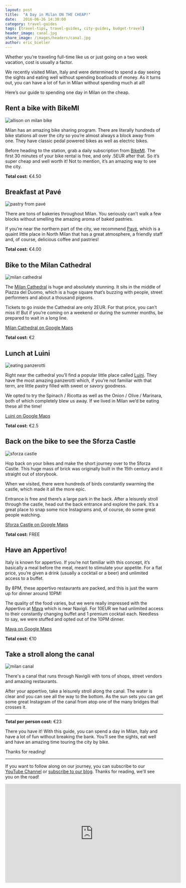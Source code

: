 ```yaml
---
layout: post
title:  "A Day in Milan ON THE CHEAP!"
date:   2016-06-26 14:30:00
category: travel-guides
tags: [travel-tips, travel-guides, city-guides, budget-travel]
header_image: canal.jpg
share_image: /images/headers/canal.jpg
author: eric_bieller
---
```


Whether you’re traveling full-time like us or just going on a two week vacation, cost is usually a factor.

We recently visited Milan, Italy and were determined to spend a day seeing the sights and eating well without spending boatloads of money. As it turns out, you can have a lot of fun in Milan without spending much at all!

Here’s our guide to spending one day in Milan on the cheap.

## Rent a bike with BikeMI

![allison on milan bike](/images/uploads/one-day-in-milan/bike.jpg)

Milan has an amazing bike sharing program. There are literally hundreds of bike stations all over the city so you’re almost always a block away from one. They have classic pedal powered bikes as well as electric bikes.

Before heading to the station, grab a daily subscription from [BikeMI](https://www.bikemi.com/en/stations-map.aspx). The first 30 minutes of your bike rental is free, and only .5EUR after that. So it’s super cheap and well worth it! Not to mention, it’s an amazing way to see the city.

**Total cost:** €4.50

## Breakfast at Pavé

![pastry from pavé](/images/uploads/one-day-in-milan/pastry.jpg)

There are tons of bakeries throughout Milan. You seriously can’t walk a few blocks without smelling the amazing aroma of baked pastries.

If you’re near the northern part of the city, we recommend [Pavé](https://www.pavemilano.com/en/), which is a quaint little place in North Milan that has a great atmosphere, a friendly staff and, of course, delicious coffee and pastries!

**Total cost:** €4.00

## Bike to the Milan Cathedral

![milan cathedral](/images/uploads/one-day-in-milan/church.jpg)

The [Milan Cathedral](http://www.duomomilano.it/en/) is huge and absolutely stunning. It sits in the middle of Piazza del Duomo, which is a huge square that’s buzzing with people, street performers and about a thousand pigeons.

Tickets to go inside the Cathedral are only 2EUR. For that price, you can’t miss it! But if you’re coming on a weekend or during the summer months, be prepared to wait in a long line.

[Milan Cathedral on Google Maps](https://www.google.it/maps/place/Duomo+di+Milano/@45.4640976,9.1897378,17z/data=!4m12!1m6!3m5!1s0x4786c6aec34636a1:0xab7f4e27101a2e13!2sDuomo+di+Milano!8m2!3d45.4640976!4d9.1919265!3m4!1s0x4786c6aec34636a1:0xab7f4e27101a2e13!8m2!3d45.4640976!4d9.1919265)

**Total cost:** €2

## Lunch at Luini

![eating panzerotti](/images/uploads/one-day-in-milan/calzone.jpg)

Right near the cathedral you’ll find a popular little place called [Luini](http://www.luini.it/eng/storia.html). They have the most amazing panzerotti which, if you’re not familiar with that term, are little pastry filled with sweet or savory goodness.

We opted to try the Spinach / Ricotta as well as the Onion / Olive / Marinara, both of which completely blew us away. If we lived in Milan we’d be eating these all the time!

[Luini on Google Maps](https://www.google.it/maps/place/Panzerotti+Luini/@45.4658276,9.1893658,17z/data=!4m12!1m6!3m5!1s0x4786c6ae420941a1:0x7679be1e2c775e23!2sPanzerotti+Luini!8m2!3d45.4658276!4d9.1915545!3m4!1s0x4786c6ae420941a1:0x7679be1e2c775e23!8m2!3d45.4658276!4d9.1915545)

**Total cost:** €2.5

## Back on the bike to see the Sforza Castle

![sforza castle](/images/uploads/one-day-in-milan/castle.jpg)

Hop back on your bikes and make the short journey over to the Sforza Castle. This huge mass of brick was originally built in the 15th century and it straight out of storybook.

When we visited, there were hundreds of birds constantly swarming the castle, which made it all the more epic. 

Entrance is free and there’s a large park in the back. After a leisurely stroll through the castle, head out the back entrance and explore the park. It’s a great place to snap some nice Instagrams and, of course, do some great people watching.

[Sforza Castle on Google Maps](https://www.google.it/maps/place/Sforzesco+Castle/@45.4704762,9.1771438,17z/data=!4m12!1m6!3m5!1s0x4786fcb60ea97b3d:0x6556dd66c472c29b!2sSforzesco+Castle!8m2!3d45.4704762!4d9.1793325!3m4!1s0x4786fcb60ea97b3d:0x6556dd66c472c29b!8m2!3d45.4704762!4d9.1793325)

**Total cost:** FREE

## Have an Appertivo!

Italy is known for appertivo. If you’re not familiar with this concept, it’s basically a meal before the meal, meant to stimulate your appetite. For a flat price, you’re given a drink (usually a cocktail or a beer) and unlimited access to a buffet.

By 8PM, these appertivo restaurants are packed, and this is just the warm up for dinner around 10PM!

The quality of the food varies, but we were really impressed with the Appertivo at [Maya](http://www.mayamilano.it/maya_milano.html) which is near Navigli. For 10EUR we had unlimited access to their constantly changing buffet and 1 premium cocktail each. Needless to say, we were stuffed and opted out of the 10PM dinner.

[Maya on Google Maps](https://www.google.it/maps/place/Maya/@45.447977,9.1750913,17z/data=!4m12!1m6!3m5!1s0x4786c3f7c162316b:0xc4c78c5a109ced71!2sMaya!8m2!3d45.447977!4d9.17728!3m4!1s0x4786c3f7c162316b:0xc4c78c5a109ced71!8m2!3d45.447977!4d9.17728)

**Total cost:** €10

## Take a stroll along the canal

![milan canal](/images/uploads/one-day-in-milan/canal.jpg)

There's a canal that runs through Navigili with tons of shops, street vendors and amazing restaurants.

After your appertivo, take a leisurely stroll along the canal. The water is clear and you can see all the way to the bottom. As the sun sets you can get some great Instagram of the canal from atop one of the many bridges that crosses it.

---

**Total per person cost:** €23

There you have it! With this guide, you can spend a day in Milan, Italy and have a lot of fun without breaking the bank. You’ll see the sights, eat well and have an amazing time touring the city by bike.

Thanks for reading!


---

If you want to follow along on our journey, you can subscribe to our [YouTube Channel](https://www.youtube.com/c/TheEndlessAdventure?sub_confirmation=1) or [subscribe to our blog](http://conversational.us6.list-manage.com/subscribe?u=f210e827b5997f97a4c359077&id=cbb27cac9e). Thanks for reading, we'll see you on the road!

<iframe width="560" height="315" src="https://www.youtube.com/embed/Qm7a1IA7oQ8" frameborder="0" allowfullscreen></iframe>
